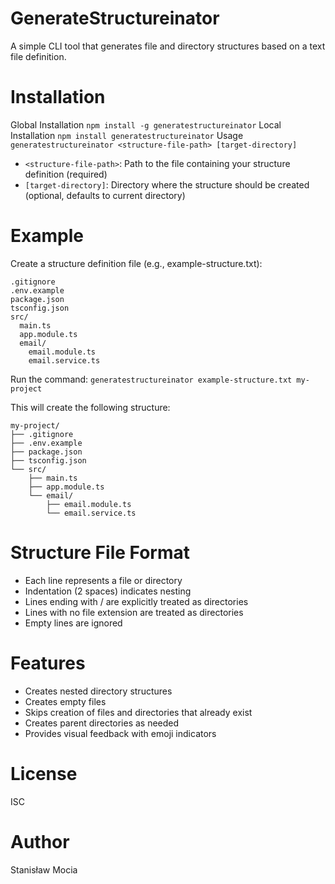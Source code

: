 # GenerateStructureinator
A simple CLI tool that generates file and directory structures based on a text file definition.

# Installation
Global Installation
```npm install -g generatestructureinator```
Local Installation
```npm install generatestructureinator```
Usage
```generatestructureinator <structure-file-path> [target-directory]```

- `<structure-file-path>`: Path to the file containing your structure definition (required)
- `[target-directory]`: Directory where the structure should be created (optional, defaults to current directory)

# Example
Create a structure definition file (e.g., example-structure.txt):
```
.gitignore
.env.example
package.json
tsconfig.json
src/
  main.ts
  app.module.ts
  email/
    email.module.ts
    email.service.ts
```

Run the command:
```generatestructureinator example-structure.txt my-project```

This will create the following structure:

```
my-project/
├── .gitignore
├── .env.example
├── package.json
├── tsconfig.json
└── src/
    ├── main.ts
    ├── app.module.ts
    └── email/
        ├── email.module.ts
        └── email.service.ts
```

# Structure File Format
- Each line represents a file or directory
- Indentation (2 spaces) indicates nesting
- Lines ending with / are explicitly treated as directories
- Lines with no file extension are treated as directories
- Empty lines are ignored

# Features
- Creates nested directory structures
- Creates empty files
- Skips creation of files and directories that already exist
- Creates parent directories as needed
- Provides visual feedback with emoji indicators

# License
ISC

# Author
Stanisław Mocia